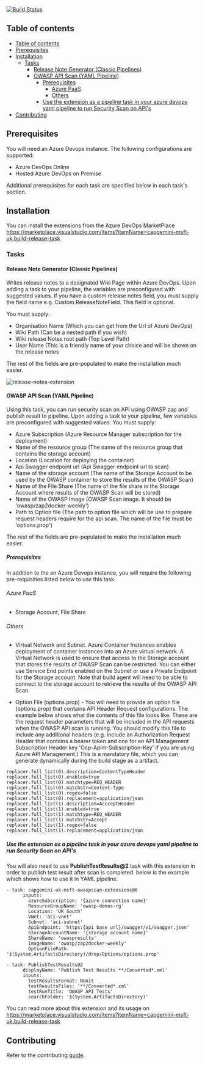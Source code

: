 [![Build Status](https://capgeminiuk.visualstudio.com/GitHub%20Support/_apis/build/status/CI-Builds/Azure%20DevOps%20Extensions/Capgemini.msft-release-extensions?branchName=master)](https://capgeminiuk.visualstudio.com/GitHub%20Support/_build/latest?definitionId=218&branchName=master)

## Table of contents

- [Table of contents](#table-of-contents)
- [Prerequisites](#prerequisites)
- [Installation](#installation)
  - [Tasks](#tasks)
    - [Release Note Generator (Classic Pipelines)](#release-note-generator-classic-pipelines)
    - [OWASP API Scan (YAML Pipeline)](#owasp-api-scan-yaml-pipeline)
      - [Prerequisites](#prerequisites-1)
        - [Azure PaaS](#azure-paas)
        - [Others](#others)
      - [Use the extension as a pipeline task in your azure devops yaml pipeline to run Security Scan on API's](#use-the-extension-as-a-pipeline-task-in-your-azure-devops-yaml-pipeline-to-run-security-scan-on-apis)
- [Contributing](#contributing)

## Prerequisites
You will need an Azure Devops instance. The following configurations are supported:
- Azure DevOps Online
- Hosted Azure DevOps on Premise

Additional prerequisites for each task are specified below in each task's section.

## Installation

You can install the extensions from the Azure DevOps MarketPlace https://marketplace.visualstudio.com/items?itemName=capgemini-msft-uk.build-release-task 

### Tasks

#### Release Note Generator (Classic Pipelines)
Writes release notes to a designated Wiki Page within Azure DevOps. Upon adding a task to your pipeline, the variables are preconfigured with suggested values. If you have a custom release notes field, you must supply the field name e.g. Custom.ReleaseNoteField. This field is optional.

You must supply:
- Organisation Name (Which you can get from the Url of Azure DevOps)
- Wiki Path (Can be a nested path if you wish)
- Wiki release Notes root path (Top Level Path)
- User Name (This is a friendly name of your choice and will be shown on the release notes

The rest of the fields are pre-populated to make the installation much easier.

![release-notes-extension](https://user-images.githubusercontent.com/22330376/129528879-1d752e28-5866-48be-9329-66989fc6d8e3.png)


#### OWASP API Scan (YAML Pipeline)

Using this task, you can run security scan on API using OWASP zap and publish result to pipeline. Upon adding a task to your pipeline, few variables are preconfigured with suggested values.
You must supply:
- Azure Subscription (Azure Resource Manager subscription for the deployment)
- Name of the resource group (The name of the resource group that contains the storage account)
- Location (Location for deploying the container)
- Api Swagger endpoint url (Api Swagger endpoint url to scan)
- Name of the storage account (The name of the Storage Account to be used by the OWASP container to store the results of the OWASP Scan)
- Name of the File Share (The name of the file share in the Storage Account where results of the OWASP Scan will be stored)
- Name of the OWASP Image (OWASP Scan image. It should be 'owasp/zap2docker-weekly')
- Path to Option file (The path to option file which will be use to prepare request headers require for the api scan. The name of the file must be 'options.prop')

The rest of the fields are pre-populated to make the installation much easier.

##### Prerequisites
In addition to the an Azure Devops instance, you will require the following pre-requisities listed below to use this task.
###### Azure PaaS
- Storage Account, File Share
###### Others

- Virtual Network and Subnet. Azure Container Instances enables deployment of container instances into an Azure virtual network. A Virtual Network is used to ensure that access to the Storage account that stores the results of OWASP Scan can be restricted. You can either use Service End points enabled on the Subnet or use a Private Endpoint for the Storage account. Note that build agent will need to be able to connect to the storage account to retrieve the results of the OWASP API Scan. 

- Option File (options.prop) - You will need to provide an option file (options.prop) that contains API Header Request configurations. The example below shows what the contents of this file looks like. These are the request header parameters that will be included in the API requests when the OWASP API scan is running. You should modify this file to include any additional headers (e.g. include an Authorization Request Header that contains a bearer token and one for an API Management Subscription Header key 'Ocp-Apim-Subscription-Key' if you are using Azure API Management.) This is a mandatory file, which you can generate dynamically during the build stage as a artifact. 

```
replacer.full_list(0).description=ContentTypeHeader 
replacer.full_list(0).enabled=true 
replacer.full_list(0).matchtype=REQ_HEADER 
replacer.full_list(0).matchstr=Content-Type 
replacer.full_list(0).regex=false 
replacer.full_list(0).replacement=application/json 
replacer.full_list(1).description=AccceptHeader 
replacer.full_list(1).enabled=true 
replacer.full_list(1).matchtype=REQ_HEADER 
replacer.full_list(1).matchstr=Accept 
replacer.full_list(1).regex=false 
replacer.full_list(1).replacement=application/json

```


#####  Use the extension as a pipeline task in your azure devops yaml pipeline to run Security Scan on API's
You will also need to use **PublishTestResults@2** task with this extension in order to publish test result after scan is completed. below is the example which shows how to use it in YAML pipeline.

```
- task: capgemini-uk-msft-owaspscan-extensions@0
      inputs:
        azureSubscription: '{azure connection name}'
        ResourceGroupName: 'owasp-demos-rg'
        Location: 'UK South'
        VNet: 'aci-vnet'
        Subnet: 'aci-subnet'
        ApiEndpoint: 'https:{api base url}/swagger/v1/swagger.json'
        StorageAccountName: '{storage account name}'
        ShareName: 'owaspresults'
        ImageName: 'owasp/zap2docker-weekly'
        OptionFilePath: '$(System.ArtifactsDirectory)/drop/Options/options.prop'

- task: PublishTestResults@2
      displayName: 'Publish Test Results **/Converted*.xml'
      inputs:
        testResultsFormat: NUnit
        testResultsFiles: '**/Converted*.xml'
        testRunTitle: 'OWASP API Tests'
        searchFolder: '$(System.ArtifactsDirectory)'  
```
You can read more about this extension and its usage on https://marketplace.visualstudio.com/items?itemName=capgemini-msft-uk.build-release-task  

## Contributing

Refer to the contributing [guide](./CONTRIBUTING.md).
